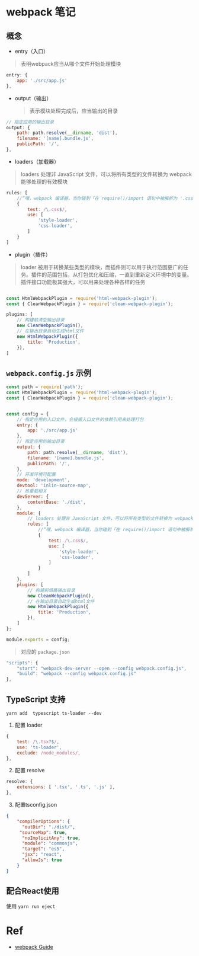 # webpack 笔记

## 概念

* entry（入口）
  
> 表明webpack应当从哪个文件开始处理模块

``` javascript
entry: {
    app: './src/app.js'
},
```

* output（输出）
  > 表示模块处理完成后，应当输出的目录

``` javascript
// 指定应用的输出目录
output: {
    path: path.resolve(__dirname, 'dist'),
    filename: '[name].bundle.js',
    publicPath: '/',
},
```

* loaders（加载器）

> loaders 处理非 JavaScript 文件，可以将所有类型的文件转换为 webpack 能够处理的有效模块

``` javascript
rules: [
    //“嘿，webpack 编译器，当你碰到「在 require()/import 语句中被解析为 '.css' 的路径」时，在你对它打包之前，先使用 css-loader 转换一下。”
    {
        test: /\.css$/,
        use: [
            'style-loader',
            'css-loader',
        ]
    }
]
```

* plugin（插件）

> loader 被用于转换某些类型的模块，而插件则可以用于执行范围更广的任务。插件的范围包括，从打包优化和压缩，一直到重新定义环境中的变量。插件接口功能极其强大，可以用来处理各种各样的任务

``` javascript

const HtmlWebpackPlugin = require('html-webpack-plugin');
const { CleanWebpackPlugin } = require('clean-webpack-plugin');

plugins: [
    // 构建前清空输出目录
    new CleanWebpackPlugin(),
    // 在输出目录自动生成html文件
    new HtmlWebpackPlugin({
        title: 'Production',
    }),
]
```


## `webpack.config.js` 示例

``` javascript
const path = require('path');
const HtmlWebpackPlugin = require('html-webpack-plugin');
const { CleanWebpackPlugin } = require('clean-webpack-plugin');


const config = {
    // 指定应用的入口文件，会根据入口文件的依赖引用来处理打包
    entry: {
        app: './src/app.js'
    },
    // 指定应用的输出目录
    output: {
        path: path.resolve(__dirname, 'dist'),
        filename: '[name].bundle.js',
        publicPath: '/',
    },
    // 开发环境可配置
    mode: 'development',
    devtool: 'inlin-source-map',
    // 热重载相关
    devServer: {
        contentBase: './dist',
    },
    module: {
        // loaders 处理非 JavaScript 文件，可以将所有类型的文件转换为 webpack 能够处理的有效模块
        rules: [
            //“嘿，webpack 编译器，当你碰到「在 require()/import 语句中被解析为 '.css' 的路径」时，在你对它打包之前，先使用 css-loader 转换一下。”
            {
                test: /\.css$/,
                use: [
                    'style-loader',
                    'css-loader',
                ]
            }
        ]
    },
    plugins: [
        // 构建前情路输出目录
        new CleanWebpackPlugin(),
        // 在输出目录自动生成html文件
        new HtmlWebpackPlugin({
            title: 'Production',
        }),
    ]
};

module.exports = config;

```
> 对应的 `package.json`
``` javascript
"scripts": {
    "start": "webpack-dev-server --open --config webpack.config.js",
    "build": "webpack --config webpack.config.js"
},
```

## TypeScript 支持

`yarn add  typescript ts-loader --dev`

1. 配置 loader

``` javascript
{ 
    test: /\.tsx?$/,
    use: 'ts-loader',
    exclude: /node_modules/,
},
```

2. 配置 resolve

``` javascript
resolve: {
    extensions: [ '.tsx', '.ts', '.js' ],
},

```

3. 配置tsconfig.json

``` json
{
    "compilerOptions": {
      "outDir": "./dist/",
     "sourceMap": true,
      "noImplicitAny": true,
      "module": "commonjs",
      "target": "es5",
      "jsx": "react",
      "allowJs": true
    }
}

```

## 配合React使用

使用 `yarn run eject`

# Ref

* [webpack Guide](https://webpack.js.org/guides/)
